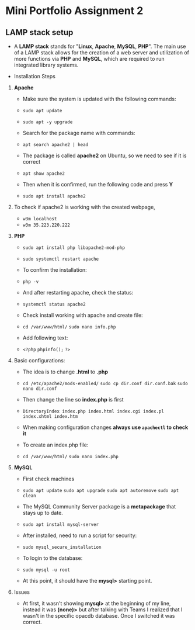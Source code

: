 # Mini Portfolio Assignment 2

## LAMP stack setup

* A **LAMP stack** stands for "**Linux**, **Apache**, **MySQL**, **PHP**". The main use of
a LAMP stack allows for the creation of a web server and utilization of more functions via 
**PHP** and **MySQL**, which are required to run integrated library systems.

* Installation Steps 

1. **Apache**

	* Make sure the system is updated with the following commands:

	* `sudo apt update` 
	* `sudo apt -y upgrade` 

	* Search for the package name with commands:
	
	* `apt search apache2 | head` 

	* The package is called **apache2** on Ubuntu, so we need to see if it is correct

	* `apt show apache2`

	* Then when it is confirmed, run the following code and press **Y** 

	* `sudo apt install apache2` 

1. To check if apache2 is working with the created webpage, 

	* `w3m localhost` 
	* `w3m 35.223.220.222`

2. **PHP** 

	* `sudo apt install php libapache2-mod-php`
	* `sudo systemctl restart apache` 

	* To confirm the installation:

	* `php -v`

	* And after restarting apache, check the status:

	* `systemctl status apache2`

	* Check install working with apache and create file:

	* `cd /var/www/html/`
	  `sudo nano info.php`

	* Add following text:

	* `<?php`
	  `phpinfo();`
	  `?>`

2. Basic configurations:

	* The idea is to change **.html** to **.php**

	* `cd /etc/apache2/mods-enabled/`
	  `sudo cp dir.conf dir.conf.bak`
	  `sudo nano dir.conf`

	* Then change the line so **index.php** is first

	* `DirectoryIndex index.php index.html index.cgi index.pl index.xhtml index.htm`

	* When making configuration changes **always use `apachectl` to check it**

	* To create an index.php file:

	* `cd /var/www/html/`
	  `sudo nano index.php`

3. **MySQL**

	* First check machines

	* `sudo apt update`
	  `sudo apt upgrade`
	  `sudo apt autoremove`
	  `sudo apt clean`

	* The MySQL Community Server package is a **metapackage** that stays up to date.

	* `sudo apt install mysql-server`

	* After installed, need to run a script for security:

	* `sudo mysql_secure_installation`

	* To login to the database:

	* `sudo mysql -u root`

	* At this point, it should have the **mysql>** starting point.

3. Issues

	* At first, it wasn't showing **mysql>** at the beginning of my line, instead it 
was **(none)>** but after talking with Teams I realized that I wasn't in the specific 
opacdb database. Once I switched it was correct. 
